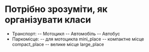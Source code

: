 # Потрібно зрозуміти, як організувати класи

 - Транспорт:
 -- Мотоцикл
 -- Автомобіль
 -- Автобус
 - Паркомісце:
 -- для мотоцикла mini_place
 -- компактне місце compact_place
 -- велике місце large_place
 